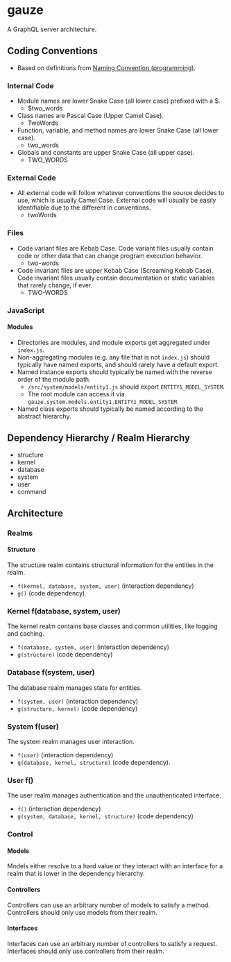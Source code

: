 # gauze

A GraphQL server architecture.

## Coding Conventions
- Based on definitions from [Naming Convention (programming)](https://en.wikipedia.org/wiki/Naming_convention_(programming)#Examples_of_multiple-word_identifier_formats).

### Internal Code
- Module names are lower Snake Case (all lower case) prefixed with a $.
	- $two_words
- Class names are Pascal Case (Upper Camel Case).
	- TwoWords
- Function, variable, and method names are lower Snake Case (all lower case).
	- two_words
- Globals and constants are upper Snake Case (all upper case).
	- TWO_WORDS

### External Code
- All external code will follow whatever conventions the source decides to use, which is usually Camel Case. External code will usually be easily identifiable due to the different in conventions.
	- twoWords

### Files
- Code variant files are Kebab Case. Code variant files usually contain code or other data that can change program execution behavior.
	- two-words
- Code invariant files are upper Kebab Case (Screaming Kebab Case). Code invariant files usually contain documentation or static variables that rarely change, if ever.
	- TWO-WORDS

### JavaScript

#### Modules
- Directories are modules, and module exports get aggregated under `index.js`.
- Non-aggregating modules (e.g. any file that is not `index.js`) should typically have named exports, and should rarely have a default export.
- Named instance exports should typically be named with the reverse order of the module path.
	- `/src/system/models/entity1.js` should export `ENTITY1_MODEL_SYSTEM`.
	- The root module can access it via `gauze.system.models.entity1.ENTITY1_MODEL_SYSTEM`.
- Named class exports should typically be named according to the abstract hierarchy.

## Dependency Hierarchy / Realm Hierarchy
- structure
- kernel
- database
- system
- user
- command

## Architecture

### Realms

#### Structure
The structure realm contains structural information for the entities in the realm.
- `f(kernel, database, system, user)` (interaction dependency)
- `g()` (code dependency)

### Kernel f(database, system, user)
The kernel realm contains base classes and common utilities, like logging and caching.
- `f(database, system, user)` (interaction dependency)
- `g(structure)` (code dependency)

### Database f(system, user)
The database realm manages state for entities.
- `f(system, user)` (interaction dependency)
- `g(structure, kernel)` (code dependency)

### System f(user)
The system realm manages user interaction.
- `f(user)` (interaction dependency)
- `g(database, kernel, structure)` (code dependency).

### User f()
The user realm manages authentication and the unauthenticated interface.
- `f()` (interaction dependency)
- `g(system, database, kernel, structure)` (code dependency)

### Control

#### Models
Models either resolve to a hard value or they interact with an interface for a realm that is lower in the dependency hierarchy.

#### Controllers
Controllers can use an arbitrary number of models to satisfy a method. Controllers should only use models from their realm.

#### Interfaces
Interfaces can use an arbitrary number of controllers to satisfy a request. Interfaces should only use controllers from their realm.


